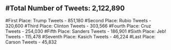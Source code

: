 #Total Number of Tweets: 2,122,890 
---
#First Place: Trump Tweets - 851,180
#Second Place: Rubio Tweets - 320,600
#Third Place: Clinton Tweets - 303,566
#Fourth Place: Cruz Tweets - 254,030
#Fifth Place: Sanders Tweets - 186,901
#Sixth Place: Jeb! Tweets - 115,478
#Seventh Place: Kasich Tweets - 46,224
#Last Place: Carson Tweets - 45,832
